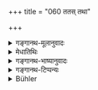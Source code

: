 +++
title = "060 ततस् तथा"

+++

<details><summary>गङ्गानथ-मूलानुवादः</summary>

Thereupon, being thus directed by Manu, the great sage Bhṛgu, with a gladdened heart, said to the sages—‘Listen.’—(60)
</details>

<details><summary>मेधातिथिः</summary>

स महर्षिर् **भृगुस्** **तेन मनुना तथोक्तः** "एष वः श्रावयिष्यति" इति नियुक्तस् **ततो** ऽनन्तरं **तान् ऋषीन् अब्रवीच् छ्रूयताम् इति** । **प्रीतात्मा**नेकशिष्यसंनिधाव् अहम् अत्र नियुक्त इति बहुमानेन प्रीतात्मत्वं प्रवक्तृत्वयोग्यतयाज्ञाकरो ऽहम् अनेन संभावित इत्य् आत्मनि भृगोर् बहुमानः ॥ १.६० ॥
</details>

<details><summary>गङ्गानथ-भाष्यानुवादः</summary>

That great sage ‘*Bhṛgu*,’ ‘*bring thus directed*’—prompted, by means of the words ‘Bhṛgu will describe it to you’;—‘*thereupon*,’—after that,—‘*said to the sages*’—‘*Listen*.’

‘*With a gladdened heart*’;—his gladness being due to the idea of respectability implied by the fact that from among the several pupils (of Manu) he had been directed to teach; Bhṛgu’s idea of his own respectability was based upon this idea—‘I, who am an obedient pupil of Manu, have been thus honoured by him, by reason of my special aptitude to expound the Law.’—(60)



\[*Here ends the introductory Section—describing the true origin  
of the Law and the authorship of the present Treatise*.\]

\[*Now begins the actual Text of the Treatise, as expounded by  
Bhṛgu, to the sages who had questioned Manu*.\]
</details>

<details><summary>गङ्गानथ-टिप्पन्यः</summary>

With this verse ends the *Introductory Section* of the work, describing the Origin of the Law and the authorship of the ordinances.
</details>

<details><summary>Bühler</summary>

060	Then that great sage Bhrigu, being thus addressed by Manu, spoke, pleased in his heart, to all the sages, 'Listen!'
</details>
